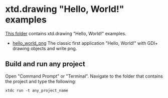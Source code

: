 # xtd.drawing "Hello, World!" examples

[This folder](.) contains xtd.drawing "Hello, World!" examples.

* [hello_world_png](hello_world_png/README.md) The classic first application "Hello, World!" with GDI+ drawing objects and write png.

## Build and run any project

Open "Command Prompt" or "Terminal". Navigate to the folder that contains the project and type the following:

```shell
xtdc run -t any_project_name
```
